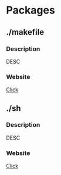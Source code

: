 # Packages
## ./makefile
### Description
DESC
### Website
[Click](https://nift4.github.io/makre-packages//src/./makefile/index.html)
## ./sh
### Description
DESC
### Website
[Click](https://nift4.github.io/makre-packages//src/./sh/index.html)

